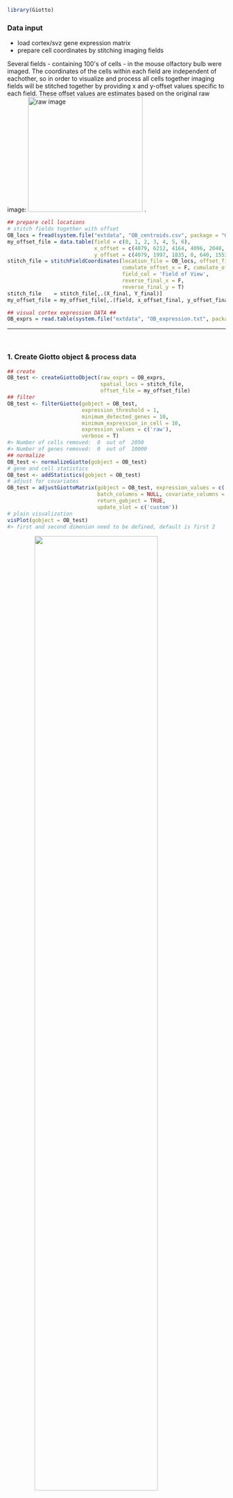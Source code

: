 
<!-- mouse_cortex_example.md is generated from mouse_cortex_example.Rmd Please edit that file -->
``` r
library(Giotto)
```

### Data input

-   load cortex/svz gene expression matrix
-   prepare cell coordinates by stitching imaging fields

Several fields - containing 100's of cells - in the mouse olfactory bulb were imaged. The coordinates of the cells within each field are independent of eachother, so in order to visualize and process all cells together imaging fields will be stitched together by providing x and y-offset values specific to each field. These offset values are estimates based on the original raw image:
<img src="./OB_location_fields.png" alt="raw image" width="264" /> .

``` r
## prepare cell locations
# stitch fields together with offset
OB_locs = fread(system.file("extdata", "OB_centroids.csv", package = "Giotto"))
my_offset_file = data.table(field = c(0, 1, 2, 3, 4, 5, 6),
                            x_offset = c(4079, 6212, 4164, 4096, 2048, 0, 2031),
                            y_offset = c(4079, 1997, 1835, 0, 640, 1553, 3507))
stitch_file = stitchFieldCoordinates(location_file = OB_locs, offset_file = my_offset_file,
                                     cumulate_offset_x = F, cumulate_offset_y = F,
                                     field_col = 'Field of View',
                                     reverse_final_x = F,
                                     reverse_final_y = T)
stitch_file    = stitch_file[,.(X_final, Y_final)]
my_offset_file = my_offset_file[,.(field, x_offset_final, y_offset_final)]

## visual cortex expression DATA ##
OB_exprs = read.table(system.file("extdata", "OB_expression.txt", package = "Giotto"))
```

------------------------------------------------------------------------

 

### 1. Create Giotto object & process data

``` r
## create
OB_test <- createGiottoObject(raw_exprs = OB_exprs,
                              spatial_locs = stitch_file,
                              offset_file = my_offset_file)
## filter
OB_test <- filterGiotto(gobject = OB_test,
                        expression_threshold = 1,
                        minimum_detected_genes = 10,
                        minimum_expression_in_cell = 10,
                        expression_values = c('raw'),
                        verbose = T)
#> Number of cells removed:  0  out of  2050 
#> Number of genes removed:  0  out of  10000
## normalize
OB_test <- normalizeGiotto(gobject = OB_test)
# gene and cell statistics
OB_test <- addStatistics(gobject = OB_test)
# adjust for covariates
OB_test = adjustGiottoMatrix(gobject = OB_test, expression_values = c('normalized'),
                             batch_columns = NULL, covariate_columns = c('nr_genes', 'total_expr'),
                             return_gobject = TRUE,
                             update_slot = c('custom'))
# plain visualization
visPlot(gobject = OB_test)
#> first and second dimenion need to be defined, default is first 2
```

<img src="man/figures/README-unnamed-chunk-4-1.png" width="75%" style="display: block; margin: auto;" />

------------------------------------------------------------------------

 

### 2. dimension reduction

``` r
## HVG genes
OB_test <- calculateHVG(gobject = OB_test)
#> 
#>   no  yes 
#> 8812 1188
```

<img src="man/figures/README-unnamed-chunk-5-1.png" width="50%" style="display: block; margin: auto;" />

``` r
# selected genes
gene_metadata = fDataDT(OB_test)
featgenes = gene_metadata[(hvg == 'yes') & perc_cells > 4 & mean_expr_det > 0.5]$gene_ID
# pca
OB_test <- runPCA(gobject = OB_test, genes_to_use = featgenes)
# umap
OB_test <- runUMAP(OB_test)
# tsne
OB_test <- runtSNE(OB_test)
```

------------------------------------------------------------------------

 

### 3. cluster

``` r
## cluster
# SNN
OB_test <- createNearestNetwork(gobject = OB_test)

# cluster on network
OB_test = doLeidenCluster(gobject = OB_test, resolution = 0.5,
                          python_path = "/Users/rubendries/Bin/anaconda3/envs/py36/bin/python")

plotUMAP(gobject = OB_test, cell_color = 'pleiden_clus', point_size = 1.5,
         show_NN_network = T, edge_alpha = 0.02)
```

<img src="man/figures/README-unnamed-chunk-6-1.png" width="60%" style="display: block; margin: auto;" />

------------------------------------------------------------------------

 

### 4. co-visualize

``` r
# expression and spatial
visSpatDimPlot(gobject = OB_test, cell_color = 'pleiden_clus', dim_point_size = 2, spatial_point_size = 2)
#> first and second dimenion need to be defined, default is first 2
```

<img src="man/figures/README-unnamed-chunk-7-1.png" width="60%" style="display: block; margin: auto;" />

``` r
# relationship between clusters
clusterheatmap <- showClusterHeatmap(gobject = OB_test, cluster_column = 'pleiden_clus')
print(clusterheatmap)
```

<img src="man/figures/README-unnamed-chunk-7-2.png" width="60%" style="display: block; margin: auto;" />

------------------------------------------------------------------------

 

### 5. differential expression

``` r
# pairwise t-test #
gene_markers = findMarkers(gobject = OB_test, cluster_column = 'pleiden_clus')
# Gini markers #
gini_markers = findGiniMarkers(gobject = OB_test, cluster_column = 'pleiden_clus')
gini_markers_DT = gini_markers[, head(.SD, 3), by = 'cluster']

myheat = plotHeatmap(gobject = OB_test, genes = gini_markers_DT$genes,
                     cluster_column = 'pleiden_clus')
```

<img src="man/figures/README-unnamed-chunk-8-1.png" width="60%" style="display: block; margin: auto;" />

``` r
violinPlot(gobject = OB_test, genes = c('Cldn5', 'Apod', 'Myo16', 'Sv2a', 'Gjb6', 'Samd5'),
           cluster_column = 'pleiden_clus')
```

<img src="man/figures/README-unnamed-chunk-8-2.png" width="60%" style="display: block; margin: auto;" />

------------------------------------------------------------------------

 

### 6. spatial network + grid

``` r
## spatial network
OB_test <- createSpatialNetwork(gobject = OB_test, k = 3)
OB_test <- createSpatialNetwork(gobject = OB_test, k = 100, maximum_distance = 200, minimum_k = 1, name = 'distance_network')
## spatial grid
OB_test <- createSpatialGrid(gobject = OB_test,
                             sdimx_stepsize = 500,
                             sdimy_stepsize = 500,
                             minimum_padding = 50 )
# spatial pattern genes
OB_test = detectSpatialPatterns(gobject = OB_test, dims_to_plot = 2)
```

<img src="man/figures/README-unnamed-chunk-9-1.png" width="60%" style="display: block; margin: auto;" />

    #> [1] "Dim.1"
    #> [1] "Dim.2"
    #> [1] "Dim.3"

<img src="man/figures/README-unnamed-chunk-9-2.png" width="60%" style="display: block; margin: auto;" /><img src="man/figures/README-unnamed-chunk-9-3.png" width="60%" style="display: block; margin: auto;" />

``` r
## spatial genes
OB_test <- calculateSpatialGenes(gobject = OB_test, min_N = 20)
spatial_gene_DT <- calculateSpatialGenes(gobject = OB_test , method = 'kmeans', return_gobject = F)

# visualize
visGenePlot(gobject = OB_test,  genes = c('Apod', 'Heyl', 'Neurod1', 'Sash1', 'Gja1', 'Gng4'),
            scale_alpha_with_expression = T)
```

<img src="man/figures/README-unnamed-chunk-9-4.png" width="60%" style="display: block; margin: auto;" />

------------------------------------------------------------------------

 

### 7. HMRF

``` r
# select 500 spatial genes
gene_data = fDataDT(OB_test)
spatial_genes = gene_data[SV == 'yes' | spg == 'yes']$gene_ID
set.seed(seed = 1234)
spatial_genes = spatial_genes[sample(x = 1:length(spatial_genes), size = 500)]

# run HMRF
HMRFtest = doHMRF(gobject = OB_test, expression_values = 'scaled',
                  spatial_genes = spatial_genes,
                  k = 10,
                  betas = c(44, 4, 2),
                  output_folder = '/Volumes/Ruben_Seagate/Dropbox/Projects/GC_lab/Ruben_Dries/190225_spatial_package/Data/package_OB_HMRF/',
                  python_path = "/Users/rubendries/Bin/anaconda3/envs/py36/bin/pythonw")
#> 
#>  expresion_matrix.txt already exists at this location, will be used again 
#> 
#>  spatial_genes.txt already exists at this location, will be used again 
#> 
#>  spatial_network.txt already exists at this location, will be used again 
#> 
#>  spatial_cell_locations.txt already exists at this location, will be used again

# view HMRF results for multiple tested betas
viewHMRFresults(gobject = OB_test,
                HMRFoutput = HMRFtest,
                k = 10, betas_to_view = c(44, 48), point_size = 2)
#> [1] "/Users/rubendries/Bin/anaconda3/envs/py36/bin/pythonw /Library/Frameworks/R.framework/Versions/3.5/Resources/library/Giotto/python/get_result2.py -r /Volumes/Ruben_Seagate/Dropbox/Projects/GC_lab/Ruben_Dries/190225_spatial_package/Data/package_OB_HMRF//result.spatial.zscore -a test -k 10 -b 44"
#> first and second dimenion need to be defined, default is first 2
```

<img src="man/figures/README-unnamed-chunk-10-1.png" width="60%" style="display: block; margin: auto;" />

    #> [1] "/Users/rubendries/Bin/anaconda3/envs/py36/bin/pythonw /Library/Frameworks/R.framework/Versions/3.5/Resources/library/Giotto/python/get_result2.py -r /Volumes/Ruben_Seagate/Dropbox/Projects/GC_lab/Ruben_Dries/190225_spatial_package/Data/package_OB_HMRF//result.spatial.zscore -a test -k 10 -b 48"
    #> first and second dimenion need to be defined, default is first 2

<img src="man/figures/README-unnamed-chunk-10-2.png" width="60%" style="display: block; margin: auto;" />

``` r

# add the HMRF results of interest
OB_test = addHMRF(gobject = OB_test,
                  HMRFoutput = HMRFtest,
                  k = 10, betas_to_add = c(48))
#> [1] "/Users/rubendries/Bin/anaconda3/envs/py36/bin/pythonw /Volumes/Ruben_Seagate/Dropbox/Projects/GC_lab/Ruben_Dries/190225_spatial_package/Data/Qian_input_files//get_result2.py -r /Volumes/Ruben_Seagate/Dropbox/Projects/GC_lab/Ruben_Dries/190225_spatial_package/Data/package_OB_HMRF//result.spatial.zscore -a test -k 10 -b 48"

# co-visualize
visSpatDimPlot(gobject = OB_test, cell_color = 'hmrf_k.10_b.48', dim_point_size = 2, spatial_point_size = 2)
#> first and second dimenion need to be defined, default is first 2
```

<img src="man/figures/README-unnamed-chunk-10-3.png" width="60%" style="display: block; margin: auto;" />

------------------------------------------------------------------------

 

### 8. spatial analysis

``` r
## cell-cell interaction ##
## calculate and visualize cell-cell proximities
cell_proximities = cellProximityEnrichment(gobject = OB_test, cluster_column = 'pleiden_clus')
cellProximityBarplot(CPscore = cell_proximities)
```

<img src="man/figures/README-unnamed-chunk-11-1.png" width="60%" style="display: block; margin: auto;" />

``` r
cellProximityHeatmap(CPscore = cell_proximities, order_cell_types = T)
```

<img src="man/figures/README-unnamed-chunk-11-2.png" width="60%" style="display: block; margin: auto;" />

``` r

cellProximityVisPlot(gobject = OB_test, interaction_name = '1-5',
                     cluster_column = 'pleiden_clus',
                     cell_color = 'pleiden_clus', show_network = T, network_color = 'blue')
#> first and second dimenion need to be defined, default is first 2
```

<img src="man/figures/README-unnamed-chunk-11-3.png" width="60%" style="display: block; margin: auto;" />

``` r


## 1 gene enrichment for cell-cell interaction ##
test_int_gene_scores = getAverageCellProximityGeneScores(gobject = OB_test, cluster_column = 'pleiden_clus')
#> start  3-5 
#> start  1-5 
#> start  2-5 
#> start  4-4 
#> start  4-6 
#> start  2-4 
#> start  1-1 
#> start  1-4 
#> start  1-3 
#> start  1-2 
#> start  5-5 
#> start  5-6 
#> start  1-6 
#> start  2-3 
#> start  3-4 
#> start  3-6 
#> start  2-2 
#> start  4-5 
#> start  2-6 
#> start  3-3 
#> start  6-6
test_gene_example = showGeneExpressionProximityScore(scores = test_int_gene_scores, selected_gene = 'Dlx1')
```

<img src="man/figures/README-unnamed-chunk-11-4.png" width="60%" style="display: block; margin: auto;" />

``` r
test_interaction_example = showIntExpressionProximityScore(scores = test_int_gene_scores, selected_interaction = '5-6')
```

<img src="man/figures/README-unnamed-chunk-11-5.png" width="60%" style="display: block; margin: auto;" />

``` r


## 2 selected ligand - receptor ##
LR_data = fread(system.file("extdata", "mouse_ligand_receptors.txt", package = 'Giotto'))
ligands = LR_data$mouseLigand
receptors = LR_data$mouseReceptor

my_subset_interactions = c('5-6','3-6','1-2')
LR_OB = getGeneToGeneScores(CPGscore = test_int_gene_scores,
                            selected_genes = NULL,
                            selected_cell_interactions = my_subset_interactions,
                            specific_genes_1 = ligands, specific_genes_2 = receptors)
#> 
#>  use specific gene-gene interactions 
#> 
#>  start specific gene-gene interactions

showTopGeneToGene(GTGscore = LR_OB, top_interactions = 10,
                  direction = c('increased'),
                  complement_data = T)
```

<img src="man/figures/README-unnamed-chunk-11-6.png" width="60%" style="display: block; margin: auto;" />

``` r

showTopGeneToGene(GTGscore = LR_OB, top_interactions = 10,
                  direction = c('decreased'),
                  complement_data = T, subset_cell_ints = '5-6')
```

<img src="man/figures/README-unnamed-chunk-11-7.png" width="60%" style="display: block; margin: auto;" />
